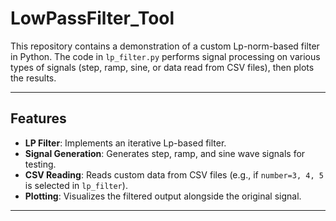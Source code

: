 # LowPassFilter_Tool
This repository contains a demonstration of a custom Lp-norm-based filter in Python. The code in `lp_filter.py` performs signal processing on various types of signals (step, ramp, sine, or data read from CSV files), then plots the results.

---

## Features

- **LP Filter**: Implements an iterative Lp-based filter.
- **Signal Generation**: Generates step, ramp, and sine wave signals for testing.
- **CSV Reading**: Reads custom data from CSV files (e.g., if `number=3, 4, 5` is selected in `lp_filter`).
- **Plotting**: Visualizes the filtered output alongside the original signal.

---


